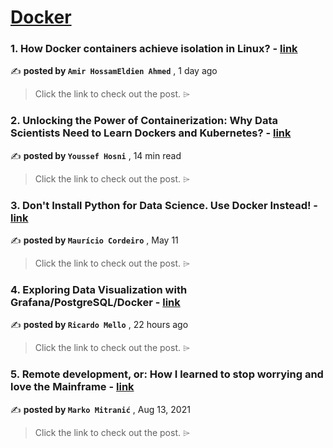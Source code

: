 
<h1><a href=https://medium.com/tag/docker/recommended target="_blank" rel="noopener noreferrer">Docker</a></h1>
<h3>1. How Docker containers achieve isolation in Linux? - <a href=https://medium.com/@amirhossameldien/how-do-docker-containers-achieve-isolation-in-linux-7acb460e265a?source=tag_recommended_feed---------0-84----------docker----------a1ec8ef9_d4e2_44ab_9840_1dfbc160bbb7------- target="_blank" rel="noopener noreferrer">link</a></h3>

✍️ **posted by `Amir HossamEldien Ahmed`** <date> , 1 day ago</date>

<blockquote>Click the link to check out the post. ⌲</blockquote>

<h3>2. Unlocking the Power of Containerization: Why Data Scientists Need to Learn Dockers and Kubernetes? - <a href=https://medium.com/gitconnected/unlocking-the-power-of-containerization-why-data-scientists-need-to-learn-dockers-and-kubernetes-b112456c62fc?source=tag_recommended_feed---------1-107----------docker----------a1ec8ef9_d4e2_44ab_9840_1dfbc160bbb7------- target="_blank" rel="noopener noreferrer">link</a></h3>

✍️ **posted by `Youssef Hosni`** <date> , 14 min read</date>

<blockquote>Click the link to check out the post. ⌲</blockquote>

<h3>3. Don't Install Python for Data Science. Use Docker Instead! - <a href=https://medium.com/better-programming/dont-install-python-for-data-science-use-docker-instead-bb61c585febc?source=tag_recommended_feed---------2-85----------docker----------a1ec8ef9_d4e2_44ab_9840_1dfbc160bbb7------- target="_blank" rel="noopener noreferrer">link</a></h3>

✍️ **posted by `Maurício Cordeiro`** <date> , May 11</date>

<blockquote>Click the link to check out the post. ⌲</blockquote>

<h3>4. Exploring Data Visualization with Grafana/PostgreSQL/Docker - <a href=https://medium.com/itnext/exploring-data-visualization-with-grafana-postgresql-docker-7d9cb3fae5e9?source=tag_recommended_feed---------3-84----------docker----------a1ec8ef9_d4e2_44ab_9840_1dfbc160bbb7------- target="_blank" rel="noopener noreferrer">link</a></h3>

✍️ **posted by `Ricardo Mello`** <date> , 22 hours ago</date>

<blockquote>Click the link to check out the post. ⌲</blockquote>

<h3>5. Remote development, or: How I learned to stop worrying and love the Mainframe - <a href=https://medium.com/homullus/remote-development-or-how-i-learned-to-stop-worrying-and-love-the-mainframe-90165147a57d?source=tag_recommended_feed---------4-107----------docker----------a1ec8ef9_d4e2_44ab_9840_1dfbc160bbb7------- target="_blank" rel="noopener noreferrer">link</a></h3>

✍️ **posted by `Marko Mitranić`** <date> , Aug 13, 2021</date>

<blockquote>Click the link to check out the post. ⌲</blockquote>

